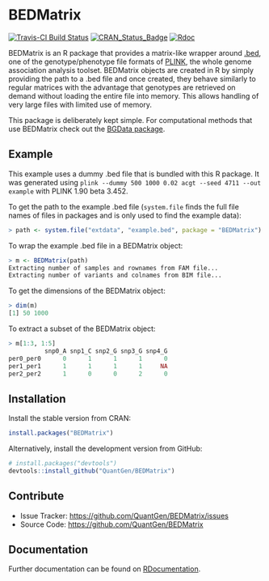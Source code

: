BEDMatrix
=========

[![Travis-CI Build Status](https://travis-ci.org/QuantGen/BEDMatrix.svg?branch=master)](https://travis-ci.org/QuantGen/BEDMatrix)
[![CRAN_Status_Badge](http://www.r-pkg.org/badges/version/BEDMatrix)](https://CRAN.R-project.org/package=BEDMatrix)
[![Rdoc](http://www.rdocumentation.org/badges/version/BEDMatrix)](http://www.rdocumentation.org/packages/BEDMatrix)

BEDMatrix is an R package that provides a matrix-like wrapper around [.bed](https://www.cog-genomics.org/plink2/formats#bed), one of the genotype/phenotype file formats of [PLINK](https://www.cog-genomics.org/plink2), the whole genome association analysis toolset. BEDMatrix objects are created in R by simply providing the path to a .bed file and once created, they behave similarly to regular matrices with the advantage that genotypes are retrieved on demand without loading the entire file into memory. This allows handling of very large files with limited use of memory.

This package is deliberately kept simple. For computational methods that use BEDMatrix check out the [BGData package](https://CRAN.R-project.org/package=BGData).


Example
-------

This example uses a dummy .bed file that is bundled with this R package. It was generated using `plink --dummy 500 1000 0.02 acgt --seed 4711 --out example` with PLINK 1.90 beta 3.452.

To get the path to the example .bed file (`system.file` finds the full file names of files in packages and is only used to find the example data):

```R
> path <- system.file("extdata", "example.bed", package = "BEDMatrix")
```

To wrap the example .bed file in a BEDMatrix object:

```R
> m <- BEDMatrix(path)
Extracting number of samples and rownames from FAM file...
Extracting number of variants and colnames from BIM file...
```

To get the dimensions of the BEDMatrix object:

```R
> dim(m)
[1] 50 1000
```

To extract a subset of the BEDMatrix object:

```R
> m[1:3, 1:5]
          snp0_A snp1_C snp2_G snp3_G snp4_G
per0_per0      0      1      1      1      0
per1_per1      1      1      1      1     NA
per2_per2      1      0      0      2      0
```


Installation
------------

Install the stable version from CRAN:

```R
install.packages("BEDMatrix")
```

Alternatively, install the development version from GitHub:

```R
# install.packages("devtools")
devtools::install_github("QuantGen/BEDMatrix")
```


Contribute
----------

- Issue Tracker: https://github.com/QuantGen/BEDMatrix/issues
- Source Code: https://github.com/QuantGen/BEDMatrix


Documentation
-------------

Further documentation can be found on [RDocumentation](http://www.rdocumentation.org/packages/BEDMatrix).
